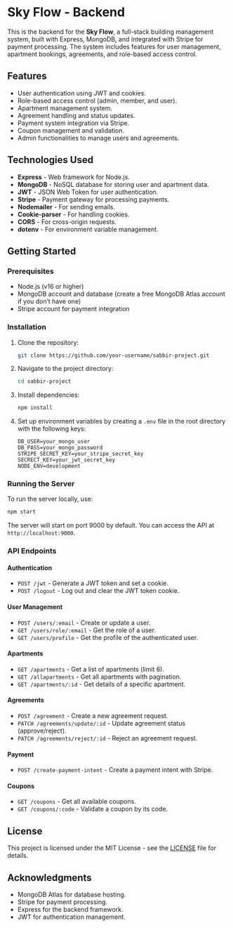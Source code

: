 
# Sky Flow - Backend

This is the backend for the **Sky Flow**, a full-stack building management system, built with Express, MongoDB, and integrated with Stripe for payment processing. The system includes features for user management, apartment bookings, agreements, and role-based access control.

## Features

- User authentication using JWT and cookies.
- Role-based access control (admin, member, and user).
- Apartment management system.
- Agreement handling and status updates.
- Payment system integration via Stripe.
- Coupon management and validation.
- Admin functionalities to manage users and agreements.

## Technologies Used

- **Express** - Web framework for Node.js.
- **MongoDB** - NoSQL database for storing user and apartment data.
- **JWT** - JSON Web Token for user authentication.
- **Stripe** - Payment gateway for processing payments.
- **Nodemailer** - For sending emails.
- **Cookie-parser** - For handling cookies.
- **CORS** - For cross-origin requests.
- **dotenv** - For environment variable management.

## Getting Started

### Prerequisites

- Node.js (v16 or higher)
- MongoDB account and database (create a free MongoDB Atlas account if you don’t have one)
- Stripe account for payment integration

### Installation

1. Clone the repository:

   ```bash
   git clone https://github.com/your-username/sabbir-project.git
   ```

2. Navigate to the project directory:

   ```bash
   cd sabbir-project
   ```

3. Install dependencies:

   ```bash
   npm install
   ```

4. Set up environment variables by creating a `.env` file in the root directory with the following keys:

   ```plaintext
   DB_USER=your_mongo_user
   DB_PASS=your_mongo_password
   STRIPE_SECRET_KEY=your_stripe_secret_key
   SECRECT_KEY=your_jwt_secret_key
   NODE_ENV=development
   ```

### Running the Server

To run the server locally, use:

```bash
npm start
```

The server will start on port 9000 by default. You can access the API at `http://localhost:9000`.

### API Endpoints

#### Authentication

- `POST /jwt` - Generate a JWT token and set a cookie.
- `POST /logout` - Log out and clear the JWT token cookie.

#### User Management

- `POST /users/:email` - Create or update a user.
- `GET /users/role/:email` - Get the role of a user.
- `GET /users/profile` - Get the profile of the authenticated user.

#### Apartments

- `GET /apartments` - Get a list of apartments (limit 6).
- `GET /allapartments` - Get all apartments with pagination.
- `GET /apartments/:id` - Get details of a specific apartment.

#### Agreements

- `POST /agreement` - Create a new agreement request.
- `PATCH /agreements/update/:id` - Update agreement status (approve/reject).
- `PATCH /agreements/reject/:id` - Reject an agreement request.

#### Payment

- `POST /create-payment-intent` - Create a payment intent with Stripe.

#### Coupons

- `GET /coupons` - Get all available coupons.
- `GET /coupons/:code` - Validate a coupon by its code.

## License

This project is licensed under the MIT License - see the [LICENSE](LICENSE) file for details.

## Acknowledgments

- MongoDB Atlas for database hosting.
- Stripe for payment processing.
- Express for the backend framework.
- JWT for authentication management.

